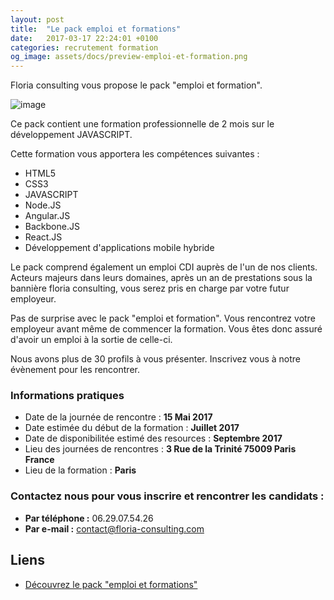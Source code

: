 ```yaml
---
layout: post
title:  "Le pack emploi et formations"
date:   2017-03-17 22:24:01 +0100
categories: recrutement formation
og_image: assets/docs/preview-emploi-et-formation.png
---
```


Floria consulting vous propose le pack "emploi et formation".

![image]({{page.og_image}})


Ce pack contient une formation professionnelle de 2 mois 
sur le développement JAVASCRIPT.

Cette formation vous apportera les compétences suivantes :
- HTML5
- CSS3
- JAVASCRIPT
- Node.JS
- Angular.JS
- Backbone.JS
- React.JS
- Développement d'applications mobile hybride

Le pack comprend également un emploi CDI auprès de l'un
de nos clients. Acteurs majeurs dans leurs domaines, après
un an de prestations sous la bannière floria consulting,
vous serez pris en charge par votre futur employeur.

Pas de surprise avec le pack "emploi et formation". Vous
rencontrez votre employeur avant même de commencer la
formation. Vous êtes donc assuré d'avoir un emploi à 
la sortie de celle-ci.
 
Nous avons plus de 30 profils à vous présenter. Inscrivez vous à notre évènement
pour les rencontrer.

### Informations pratiques

- Date de la journée de rencontre : **15 Mai 2017**
- Date estimée du début de la formation : **Juillet 2017**
- Date de disponibilitée estimé des resources : **Septembre 2017**
- Lieu des journées de rencontres : **3 Rue de la Trinité 75009 Paris France**
- Lieu de la formation : **Paris**

### Contactez nous pour vous inscrire et rencontrer les candidats :

- **Par téléphone :** 06.29.07.54.26
- **Par e-mail :** contact@floria-consulting.com
 
## Liens 
- [Découvrez le pack "emploi et formations"](pack-emploi-et-formation)
